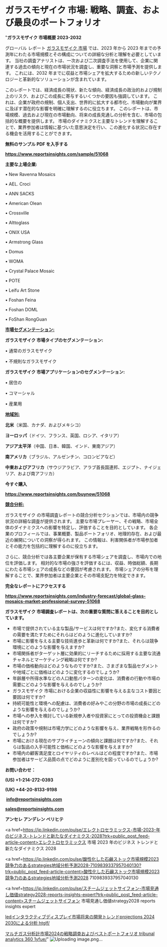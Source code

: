 # ガラスモザイク 市場: 戦略、調査、および最良のポートフォリオ

"<strong>ガラスモザイク 市場概要 2023-2032</strong>

グローバル レポート <a href=https://www.reportsinsights.com/sample/51068>ガラスモザイク 市場</a> では、2023 年から 2023 年までの予測年にわたる市場規模とその構成についての詳細な分析と理解を必要としています。 当社の調査アナリストは、一次および二次調査手法を使用して、企業に関連する過去の傾向と現在の市場状況を調査し、重要な洞察と市場予測を提供します。 これには、2032 年までに収益と市場シェアを拡大​​するための新しいテクノロジーと革新的なソリューションが含まれています。

このレポートでは、経済成長の現状、新たな傾向、経済成長の政治的および規制上のリスク、およびこの成長に寄与するいくつかの要因も強調しています。 これは、企業が政府の規制、個人支出、世界的に拡大する都市化、市場動向が業界に及ぼす潜在的な影響を明確に理解するのに役立ちます。 このレポートは、市場規模、過去および現在の市場動向、将来の成長見通しの分析を含む、市場の包括的な概要を提供します。 市場のダイナミクスと主要なトレンドを理解することで、業界参加者は情報に基づいた意思決定を行い、この進化する状況に存在する機会を活用することができます。

<strong><b>無料のサンプル PDF を入手する</b></strong>

<a href=https://www.reportsinsights.com/sample/51068><strong><u>https://www.reportsinsights.com/sample/51068</u></strong></a>

<strong>主要な上場企業:</strong>

• New Ravenna Mosaics

• AEL. Croci

• ANN SACKS

• American Olean

• Crossville

• Alttoglass

• ONIX USA

• Armstrong Glass

• Domus

• WOMA

• Crystal Palace Mosaic

• POTE

• Leifu Art Stone

• Foshan Feina

• Foshan DOML

• FoShan RongGuan

<strong><u>市場セグメンテーション</u></strong><strong><u>:</u></strong>

<strong>ガラスモザイク 市場タイプのセグメンテーション:</strong>

• 通常のガラスモザイク

• 不規則なガラスモザイク

<strong>ガラスモザイク 市場アプリケーションのセグメンテーション:</strong>

• 居住の

• コマーシャル

• 産業用

<strong><u>地域別</u></strong><strong><u>:</u></strong>

<strong>北米</strong>（米国、カナダ、およびメキシコ）

<strong>ヨーロッパ</strong>（ドイツ、フランス、英国、ロシア、イタリア）

<strong>アジア太平洋</strong>（中国、日本、韓国、インド、東南アジア）

<strong>南アメリカ</strong>（ブラジル、アルゼンチン、コロンビアなど）

<strong>中東およびアフリカ</strong>（サウジアラビア、アラブ首長国連邦、エジプト、ナイジェリア、および南アフリカ）

<strong>今すぐ購入</strong>

<a href=https://www.reportsinsights.com/buynow/51068><strong><u>https://www.reportsinsights.com/buynow/51068</u></strong></a>

<strong><u>競合分析:</u></strong>

ガラスモザイク の市場調査レポートの競合分析セクションでは、市場内の競争状況の詳細な調査が提供されます。 主要な市場プレーヤー、その戦略、市場全体のダイナミクスへの影響を特定し、評価することを目的としています。 各企業のプロフィールでは、事業概要、製品ポートフォリオ、地理的存在、および最近の展開についての洞察が得られます。 この情報は、利害関係者が市場参加者とその能力を包括的に理解するのに役立ちます。

さらに、競合分析では各主要企業が保有する市場シェアを調査し、市場内での地位を評価します。 相対的な市場の強さを評価するには、収益、時価総額、長期にわたる市場シェアの成長などの要因が考慮されます。 市場シェアの分布を理解することで、業界参加者は主要企業とその市場支配力を特定できます。

<strong>完全なレポートにアクセスする</strong>

<a href=https://www.reportsinsights.com/industry-forecast/global-glass-mosaics-market-professional-survey-51068><strong><u><b>https://www.reportsinsights.com/industry-forecast/global-glass-mosaics-market-professional-survey-51068</b></u></strong></a>

<strong><b>ガラスモザイク 市場調査レポートは、次の重要な質問に答えることを目的としています。</b></strong>
<ul>
  <li>市場で提供されている主な製品/サービスは何ですか?また、変化する消費者の需要を満たすためにそれらはどのように進化していますか?</li>
  <li>市場に影響を与える主要な技術進歩と革新は何ですか?また、それらは競争環境にどのような影響を与えますか?</li>
  <li>市場関係者がターゲット層に効果的にリーチするために採用する主要な流通チャネルとマーケティング戦略は何ですか?</li>
  <li>市場の価格動向はどのようなものですか?また、さまざまな製品セグメントや地域ごとに価格はどのように変化するのでしょうか?</li>
  <li>年齢層や所得水準などの人口動態パターンの変化は、消費者の行動や市場の需要にどのような影響を与えるのでしょうか?</li>
  <li>ガラスモザイク 市場における企業の収益性に影響を与える主なコスト要因と要因は何ですか?</li>
  <li>持続可能性と環境への配慮は、消費者の好みやこの分野の市場の成長にどのような影響を与えるのでしょうか?</li>
  <li>市場への参入を検討している新規参入者や投資家にとっての投資機会と課題は何ですか?</li>
  <li>政府の政策や規制は市場力学にどのような影響を与え、業界戦略を形作るのでしょうか?</li>
  <li>市場における現在のサプライチェーンの傾向と課題は何ですか?また、それらは製品の入手可能性と価格にどのような影響を与えますか?</li>
  <li>市場内の顧客満足度とロイヤリティのレベルはどの程度ですか?また、市場参加者はサービス品質の点でどのように差別化を図っているのでしょうか?</li>
</ul>
<strong>お問い合わせ：</strong>

<strong>(US) +1-214-272-0393</strong>

<strong>(UK) +44-20-8133-9198</strong>

<strong> </strong><a href=info@reportsinsights.com><strong><u>info@reportsinsights.com</u></strong></a>

<a href=sales@reportsinsights.com><strong><u>sales@reportsinsights.com</u></strong></a>

<strong>アンセレ アンデレン ベリヒテ</strong>

<a href=https://jp.linkedin.com/pulse/エレクトロセラミックス-市場-2023-年のビジネス-トレンドと新たなダイナミクス-2028?trk=public_post_feed-article-content>エレクトロセラミックス 市場 2023 年のビジネス トレンドと新たなダイナミクス 2028</a>

<a href=https://jp.linkedin.com/pulse/酸性化した石鹸ストック市場規模2023競争力のあるstrategies地域分析予測2028-7109839337957040130?trk=public_post_feed-article-content>酸性化した石鹸ストック市場規模2023競争力のあるstrategies地域分析予測2028 7109839337957040130</a>

<a href=https://jp.linkedin.com/pulse/スチームジェットサイフォン-市場見通し価値strategy2028-reports-insights-expert?trk=public_post_feed-article-content>スチームジェットサイフォン 市場見通し価値strategy2028 reports insights expert</a>

<a href=https://www.linkedin.com/pulse/ledインタラクティブディスプレイ市場将来の開発トレンドprojections-2024-2030による分析-htglf/>ledインタラクティブディスプレイ市場将来の開発トレンドprojections 2024 2030による分析 htglf/</a>

<a href=https://www.linkedin.com/pulse/マルチガス分析計市場2024の戦略調査およびベストポートフォリオ-tribunal-analytics-360-1yfue/>マルチガス分析計市場2024の戦略調査およびベストポートフォリオ tribunal analytics 360 1yfue/</a>"
![Uploading image.png…]()
